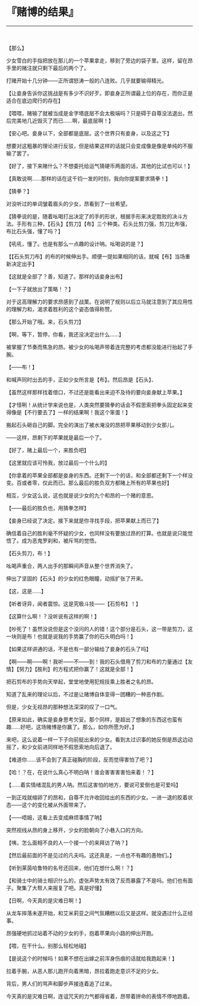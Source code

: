 # 『赌博的结果』

------

　

【那么】

少女雪白的手指把放在那儿的一个苹果拿走，移到了旁边的袋子里。这样，留在昂手里的赌注就只剩下最后的两个了。

打赌开始十几分钟——正所谓怒涛一般的八连败。几乎就要输得精光。

【让妾身告诉你这挑战是有多少不识好歹。即妾身正所谓最上位的存在，而你正是适合在底边爬行的存在】

【喂喂，赌输了就被当成是金字塔底层不会太极端吗？只是碍于自尊没法退出，然后完美地几近毁灭了而已……啊，最底层啊！】

【安心吧。妾身以下，全部都是底层。这个世界只有妾身，以及这之下】

想要对这粗暴的理论进行反驳，但是结果这样的话就只会变成像是像是单纯的不服输了罢了。

【好了，接下来赌什么？不想委托给运气猜硬币两面的话，其他的比试也可以！】

【真敢说啊……那样的话在这千钧一发的时刻，我向你提案要求猜拳！】

【猜拳？】

对没听过的单词皱着眉头的少女，昂看到了一丝希望。

【猜拳说的是，随着吆喝打出决定了的手的形状，根据手形来决定胜败的决斗方法。手形有三种，【石头】【剪刀】【布】三个种类。石头比剪刀强，剪刀比布强，布比石头强，懂了吗？】

【吼吼，懂了。也是有那么一点趣的设计呐。吆喝说的是？】

【【石头剪刀布】的布的时候伸出手。顺便一提如果相同的话，就喊【布】当场重新决定出手】

【这就是全部了？善，知道了。那样的话妾身出布】

【一下子就放出了策略！？】

对于这高理解力的要求昂感到了战栗。在说明了规则以后立马就注意到了其应用性的理解力和，渴求着胜利的这个姿态值得称赞。

【那么开始了哦。来，石头剪刀】

【啊，等下，暂停，你看，我还没决定出什么……】

被掌握了节奏而焦急的昂。被少女的吆喝声带着连完整的考虑都没能进行抬起了手腕。

【——布！】

和喊声同时出去的手，正如少女所言是【布】。然后昂是【石头】、

【虽然这样那样找着借口，不过还是能看出来迫不及待的要向妾身献上苹果。】

【才怪咧！从统计学来说也是，人类突然要猜拳的话会不假思索把拳头固定起来变得像是【不行要去了】一样的结果啊！我这个笨蛋！】

搬起石头砸自己的脚。完全的演出了被水淹没的昂把苹果移动到少女那儿。

——这样，昂剩下的苹果就是最后一个了。

【好了，赌上最后一个，来胜负吧】

【这里就应该可怜我，放过最后一个什么的】

【你拿着的苹果全部都是妾身的东西。还剩下一个的话，和全部都还剩下一个样没变。百或者零，仅此而已。那么最后的胜负双方都赌上所有的苹果也好】

相互，少女这么说，这也就是说少女的九个和昂的一个赌的意思。

【——最后的胜负也，用猜拳怎样】

【妾身已经说了决定。接下来就是你寻找手段，把苹果献上而已了】

确信着自己的胜利毫不怀疑的少女，也同样没有要放过昂的打算。也就是说只能觉悟了。成为恶鬼罗刹和，被斥骂的觉悟。

【石头剪刀，布！】

吆喝声重合，两人出手的那瞬间声音从整个世界消失了。

伸出了坚固的【石头】的少女的红色眼瞳，动摇扩张了开来。

【这，这是……】

【听者讶异，闻者震惊。这是究极斗技——【石剪布】！】

【这算什么啊！？没听说有这样的啊！】

【吵死了！虽然没说但是这个没问的人的错！这个部分是石头，这一带是剪刀，这一块则是布！也就是说我的手势赢了你的石头明白吗！】

【如果这样讲通的话，不是也有一部分输给了妾身的石头了吗】

【啊——啊——啊！我听——不——到！我的石头借用了剪刀和布的力量通过【友情】【努力】【胜利】的方程式把你赢了！这就是全部！】

把石剪布的手势向天举起，堂堂地使用犯规技乘上胜者之名的昂。

知道了乱来的理论以后，不过是让赌博自体变得一团糟的一种恶作剧。

但是，少女无视昂的那种想法深深的叹了一口气。

【原来如此，确实是妾身思考欠妥。那个同样，是超出了想象的东西这也蛮有趣……好吧，这场赌博是你赢了。那么，如你所愿为好。】

来吧，这么说着一样一下子向前挺出来的少女。看到太过识事的她反倒是昂这边动摇了，和少女前进同样地不假思索地向后退了。

【难道你……该不会到了真正碰胸的阶段，反而觉得害怕了吧？】

【哈！？在，在说什么真心不明白呐！谁会害害害害怕来着！？】

【……着实情绪混乱的男人呐。然后这害怕的地方，要说可爱倒也是可爱吗】

一到正戏就缩卵了的昂和，自尊不允许收回给出的东西的少女。一进一退的胶着状态——这个的变化被从外面带来了。

【——唔姆，这看上去变成麻烦事情了呐】

突然视线从昂的身上移开，少女的脸朝向了小巷入口的方向。

【咦，怎么面相不良的人一个接一个的来拜访了呐？】

【然后最前面的不是见过的凡夫吗。这还真是，一点也不有趣的愚物们。】

【听到莱茵哈鲁特的名号还回来，他们在想什么啊！？】

【和骑士中的骑士相识什么的，虚张声势太有效了反而暴露了不是吗。他们也有面子。聚集了大帮人来报复了吧。真是好懂】

【日啊，今天真的是灾难日啊！】

从龙车摔落未遂开始，和艾米莉亚之间气氛糟糕以后又是这样。就没遇过什么正经事。

昂强硬地抓过站着不动的少女的手，抱着苹果向小路的伸出开跑。

【喂，在干什么。别那么轻松地碰】

【是说这个的时候吗！如果不想在出嫁之前浑身伤痕的话就给我跑起来！】

拉着手腕，从恶人那儿跑开向着黑暗，昂拉着跑走意识不足的少女。

背后，男人们的骂声和脚步声接连着追了过来。

今天真的是灾难日啊，连诅咒天的力气都得省着，昂带着拼命的表情不停地跑着。

